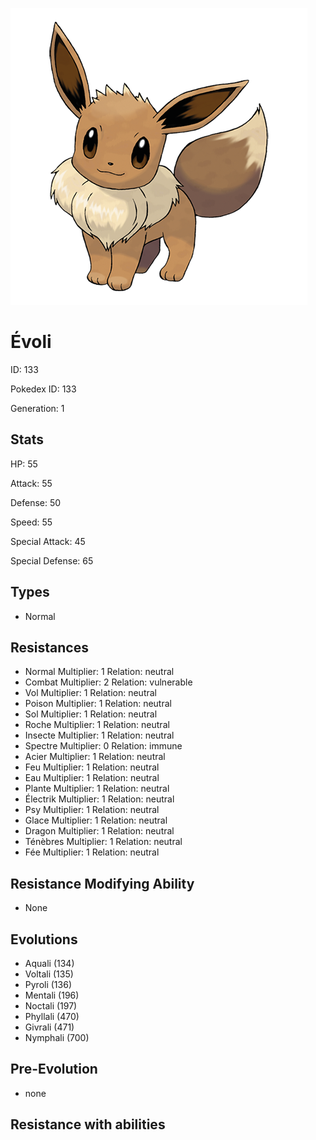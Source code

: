 ![](https://raw.githubusercontent.com/PokeAPI/sprites/master/sprites/pokemon/other/official-artwork/133.png)

# Évoli
ID: 133

Pokedex ID: 133

Generation: 1

## Stats

HP: 55

Attack: 55

Defense: 50

Speed: 55

Special Attack: 45

Special Defense: 65

## Types

- Normal
## Resistances

- Normal Multiplier: 1 Relation: neutral
- Combat Multiplier: 2 Relation: vulnerable
- Vol Multiplier: 1 Relation: neutral
- Poison Multiplier: 1 Relation: neutral
- Sol Multiplier: 1 Relation: neutral
- Roche Multiplier: 1 Relation: neutral
- Insecte Multiplier: 1 Relation: neutral
- Spectre Multiplier: 0 Relation: immune
- Acier Multiplier: 1 Relation: neutral
- Feu Multiplier: 1 Relation: neutral
- Eau Multiplier: 1 Relation: neutral
- Plante Multiplier: 1 Relation: neutral
- Électrik Multiplier: 1 Relation: neutral
- Psy Multiplier: 1 Relation: neutral
- Glace Multiplier: 1 Relation: neutral
- Dragon Multiplier: 1 Relation: neutral
- Ténèbres Multiplier: 1 Relation: neutral
- Fée Multiplier: 1 Relation: neutral
## Resistance Modifying Ability

- None

## Evolutions

- Aquali (134)
- Voltali (135)
- Pyroli (136)
- Mentali (196)
- Noctali (197)
- Phyllali (470)
- Givrali (471)
- Nymphali (700)
## Pre-Evolution

- none

## Resistance with abilities
